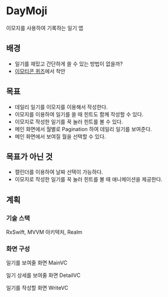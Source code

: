 # DayMoji
이모지를 사용하여 기록하는 일기 앱

## 배경

- 일기를 재밌고 간단하게 쓸 수 있는 방법이 없을까?
- [이모티콘 퀴즈](https://m.post.naver.com/viewer/postView.nhn?volumeNo=17259598&memberNo=16711396)에서 착안

## 목표

- 데일리 일기를 이모지를 이용해서 작성한다.
- 이모지를 이용하여 일기를 쓸 때 힌트도 함께 작성할 수 있다.
- 이모지로 작성한 일기를 꾹 눌러 힌트를 볼 수 있다.
- 메인 화면에서 월별로 Pagination 하여 데일리 일기를 보여준다.
- 메인 화면에서 보여질 월을 선택할 수 있다.

## 목표가 아닌 것

- 캘린더를 이용하여 날짜 선택이 가능하다.
- 이모지로 작성한 일기를 꾹 눌러 힌트를 볼 때 애니메이션을 제공한다.

## 계획

### 기술 스택

RxSwift, MVVM 아키텍처, Realm

### 화면 구성

일기를 보여줄 화면 MainVC

일기 상세를 보여줄 화면 DetailVC

일기를 작성할 화면 WriteVC

